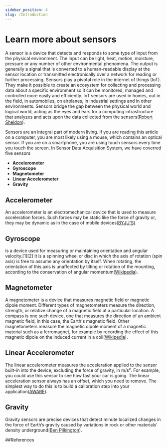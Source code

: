 ```yaml
---
sidebar_position: 4
slug: /Introduction
---
```

# Learn more about sensors
A sensor is a device that detects and responds to some type of input from the physical environment. The input can be light, heat, motion, moisture, pressure or any number of other environmental phenomena. The output is generally a signal that is converted to a human-readable display at the sensor location or transmitted electronically over a network for reading or further processing.
Sensors play a pivotal role in the internet of things (IoT). They make it possible to create an ecosystem for collecting and processing data about a specific environment so it can be monitored, managed and controlled more easily and efficiently. IoT sensors are used in homes, out in the field, in automobiles, on airplanes, in industrial settings and in other environments. Sensors bridge the gap between the physical world and logical world, acting as the eyes and ears for a computing infrastructure that analyzes and acts upon the data collected from the sensors([Robert Sheldon](https://www.techtarget.com/whatis/definition/sensor)). 

Sensors are an integral part of modern living. If you are reading this article on a computer, you are most likely using a mouse, which contains an optical sensor. If you are on a smartphone, you are using touch sensors every time you touch the screen.
In Sensor Data Acquisition System, we have coverred five sensors
 - **Accelerometer** 
 - **Gyroscope** 
 - **Magnetometer**
 - **Linear Accelerometer**
 - **Gravity**
## Accelerometer

An accelerometer is an electromechanical device that is used to measure acceleration forces. Such forces may be static like the force of gravity or, they may be dynamic as in the case of mobile devices([BYJU'S](https://byjus.com/physics/accelerometer/)).
<!-- 
#### Accelerometer in smart devices
The accelerometer in smartphone measures the linear acceleration of the device. When at rest position in whatever orientation, the figure represents the force of gravity active on the device at the same time it also measures the acceleration on the X and Y axis which will be zero.
It detects changes in the orientation and accordingly rotates the mobile screen. Basically, it helps your smartphone know up form down. -->


## Gyroscope

is a device used for measuring or maintaining orientation and angular velocity.[1][2] It is a spinning wheel or disc in which the axis of rotation (spin axis) is free to assume any orientation by itself. When rotating, the orientation of this axis is unaffected by tilting or rotation of the mounting, according to the conservation of angular momentum([Wikipedia](https://en.wikipedia.org/wiki/Gyroscope)).

<!-- #### Gyroscope in smart devices

Gyroscope Sensors have become an indispensable part of smartdevices these days. All the games which we play using motion senses are because of the gyroscope sensor. One of the best examples is the very popular Pokemon Go game which is completely based on the principle of gyroscopic sensors. We also need a gyroscope to view 360-degree videos on our mobile phones. -->

## Magnetometer

A magnetometer is a device that measures magnetic field or magnetic dipole moment. Different types of magnetometers measure the direction, strength, or relative change of a magnetic field at a particular location. A compass is one such device, one that measures the direction of an ambient magnetic field, in this case, the Earth's magnetic field. Other magnetometers measure the magnetic dipole moment of a magnetic material such as a ferromagnet, for example by recording the effect of this magnetic dipole on the induced current in a coil([Wikipedia](https://en.wikipedia.org/wiki/Magnetometer)).

<!-- #### Magnetometer in smart devices

The magnetometer sensor in a device detects the magnetic orientation of the device in relation to the X, Y and Z axes in relation to the real world north direction beside electromagnetic field EMF. -->
## Linear Accelerometer
The linear accelerometer measures the acceleration applied to the sensor built-in into the device, excluding the force of gravity, in m/s². For example, you could use this sensor to see how fast your car is going. The linear acceleration sensor always has an offset, which you need to remove. The simplest way to do this is to build a calibration step into your application([AWARE](https://awareframework.com/linear-accelerometer/)).

## Gravity
Gravity sensors are precise devices that detect minute localized changes in the force of Earth’s gravity caused by variations in rock or other materials’ density underground([Ben Pilkington](https://www.azosensors.com/article.aspx?ArticleID=2482#:~:text=Gravity%20sensors%20are%20precise%20devices,greater%20detail%20than%20ever%20before.)).

##References

